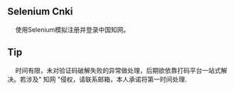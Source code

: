 ## Selenium Cnki
&emsp; 使用Selenium模拟注册并登录中国知网。
## Tip
&emsp; 时间有限，未对验证码破解失败的异常做处理，后期欲依靠打码平台一站式解决。若涉及" 知网 "侵权，请联系邮箱，本人承诺将第一时间处理.
